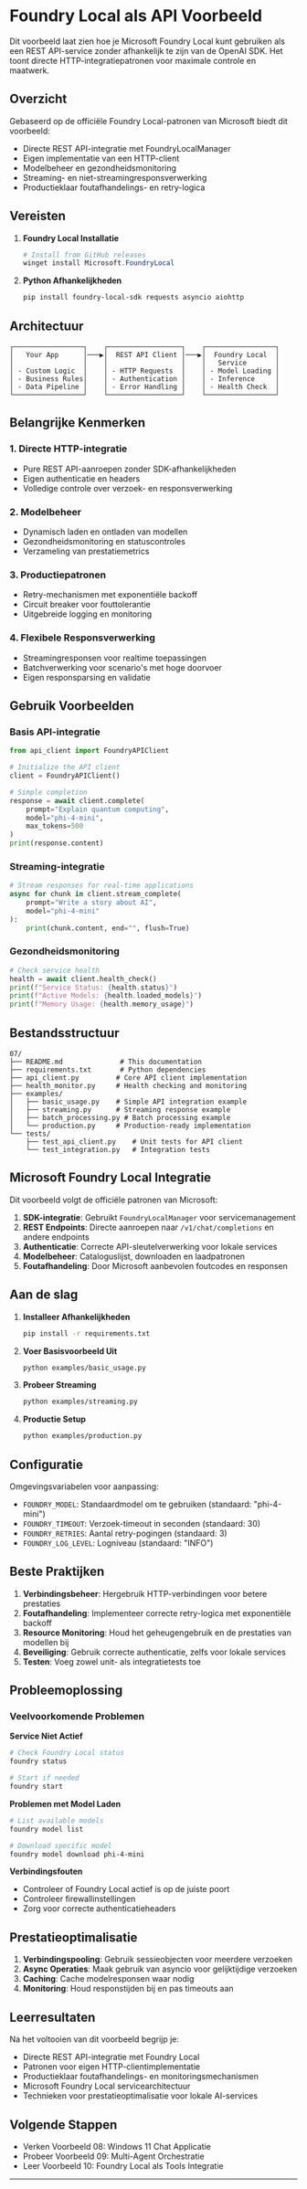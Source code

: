 <!--
CO_OP_TRANSLATOR_METADATA:
{
  "original_hash": "254150b7d7854ec87ffcd88824d98079",
  "translation_date": "2025-09-25T00:10:43+00:00",
  "source_file": "Module08/samples/07/README.md",
  "language_code": "nl"
}
-->
# Foundry Local als API Voorbeeld

Dit voorbeeld laat zien hoe je Microsoft Foundry Local kunt gebruiken als een REST API-service zonder afhankelijk te zijn van de OpenAI SDK. Het toont directe HTTP-integratiepatronen voor maximale controle en maatwerk.

## Overzicht

Gebaseerd op de officiële Foundry Local-patronen van Microsoft biedt dit voorbeeld:
- Directe REST API-integratie met FoundryLocalManager
- Eigen implementatie van een HTTP-client
- Modelbeheer en gezondheidsmonitoring
- Streaming- en niet-streamingresponsverwerking
- Productieklaar foutafhandelings- en retry-logica

## Vereisten

1. **Foundry Local Installatie**
   ```powershell
   # Install from GitHub releases
   winget install Microsoft.FoundryLocal
   ```

2. **Python Afhankelijkheden**
   ```bash
   pip install foundry-local-sdk requests asyncio aiohttp
   ```

## Architectuur

```
┌─────────────────┐    ┌──────────────────┐    ┌─────────────────┐
│   Your App      │───▶│  REST API Client │───▶│  Foundry Local  │
│                 │    │                  │    │   Service       │
│ - Custom Logic  │    │ - HTTP Requests  │    │ - Model Loading │
│ - Business Rules│    │ - Authentication │    │ - Inference     │
│ - Data Pipeline │    │ - Error Handling │    │ - Health Check  │
└─────────────────┘    └──────────────────┘    └─────────────────┘
```

## Belangrijke Kenmerken

### 1. **Directe HTTP-integratie**
- Pure REST API-aanroepen zonder SDK-afhankelijkheden
- Eigen authenticatie en headers
- Volledige controle over verzoek- en responsverwerking

### 2. **Modelbeheer**
- Dynamisch laden en ontladen van modellen
- Gezondheidsmonitoring en statuscontroles
- Verzameling van prestatiemetrics

### 3. **Productiepatronen**
- Retry-mechanismen met exponentiële backoff
- Circuit breaker voor fouttolerantie
- Uitgebreide logging en monitoring

### 4. **Flexibele Responsverwerking**
- Streamingresponsen voor realtime toepassingen
- Batchverwerking voor scenario's met hoge doorvoer
- Eigen responsparsing en validatie

## Gebruik Voorbeelden

### Basis API-integratie
```python
from api_client import FoundryAPIClient

# Initialize the API client
client = FoundryAPIClient()

# Simple completion
response = await client.complete(
    prompt="Explain quantum computing",
    model="phi-4-mini",
    max_tokens=500
)
print(response.content)
```

### Streaming-integratie
```python
# Stream responses for real-time applications
async for chunk in client.stream_complete(
    prompt="Write a story about AI",
    model="phi-4-mini"
):
    print(chunk.content, end="", flush=True)
```

### Gezondheidsmonitoring
```python
# Check service health
health = await client.health_check()
print(f"Service Status: {health.status}")
print(f"Active Models: {health.loaded_models}")
print(f"Memory Usage: {health.memory_usage}")
```

## Bestandsstructuur

```
07/
├── README.md              # This documentation
├── requirements.txt       # Python dependencies
├── api_client.py         # Core API client implementation
├── health_monitor.py     # Health checking and monitoring
├── examples/
│   ├── basic_usage.py    # Simple API integration example
│   ├── streaming.py      # Streaming response example
│   ├── batch_processing.py # Batch processing example
│   └── production.py     # Production-ready implementation
└── tests/
    ├── test_api_client.py    # Unit tests for API client
    └── test_integration.py   # Integration tests
```

## Microsoft Foundry Local Integratie

Dit voorbeeld volgt de officiële patronen van Microsoft:

1. **SDK-integratie**: Gebruikt `FoundryLocalManager` voor servicemanagement
2. **REST Endpoints**: Directe aanroepen naar `/v1/chat/completions` en andere endpoints
3. **Authenticatie**: Correcte API-sleutelverwerking voor lokale services
4. **Modelbeheer**: Cataloguslijst, downloaden en laadpatronen
5. **Foutafhandeling**: Door Microsoft aanbevolen foutcodes en responsen

## Aan de slag

1. **Installeer Afhankelijkheden**
   ```bash
   pip install -r requirements.txt
   ```

2. **Voer Basisvoorbeeld Uit**
   ```bash
   python examples/basic_usage.py
   ```

3. **Probeer Streaming**
   ```bash
   python examples/streaming.py
   ```

4. **Productie Setup**
   ```bash
   python examples/production.py
   ```

## Configuratie

Omgevingsvariabelen voor aanpassing:
- `FOUNDRY_MODEL`: Standaardmodel om te gebruiken (standaard: "phi-4-mini")
- `FOUNDRY_TIMEOUT`: Verzoek-timeout in seconden (standaard: 30)
- `FOUNDRY_RETRIES`: Aantal retry-pogingen (standaard: 3)
- `FOUNDRY_LOG_LEVEL`: Logniveau (standaard: "INFO")

## Beste Praktijken

1. **Verbindingsbeheer**: Hergebruik HTTP-verbindingen voor betere prestaties
2. **Foutafhandeling**: Implementeer correcte retry-logica met exponentiële backoff
3. **Resource Monitoring**: Houd het geheugengebruik en de prestaties van modellen bij
4. **Beveiliging**: Gebruik correcte authenticatie, zelfs voor lokale services
5. **Testen**: Voeg zowel unit- als integratietests toe

## Probleemoplossing

### Veelvoorkomende Problemen

**Service Niet Actief**
```bash
# Check Foundry Local status
foundry status

# Start if needed
foundry start
```

**Problemen met Model Laden**
```bash
# List available models
foundry model list

# Download specific model
foundry model download phi-4-mini
```

**Verbindingsfouten**
- Controleer of Foundry Local actief is op de juiste poort
- Controleer firewallinstellingen
- Zorg voor correcte authenticatieheaders

## Prestatieoptimalisatie

1. **Verbindingspooling**: Gebruik sessieobjecten voor meerdere verzoeken
2. **Async Operaties**: Maak gebruik van asyncio voor gelijktijdige verzoeken
3. **Caching**: Cache modelresponsen waar nodig
4. **Monitoring**: Houd responstijden bij en pas timeouts aan

## Leerresultaten

Na het voltooien van dit voorbeeld begrijp je:
- Directe REST API-integratie met Foundry Local
- Patronen voor eigen HTTP-clientimplementatie
- Productieklaar foutafhandelings- en monitoringsmechanismen
- Microsoft Foundry Local servicearchitectuur
- Technieken voor prestatieoptimalisatie voor lokale AI-services

## Volgende Stappen

- Verken Voorbeeld 08: Windows 11 Chat Applicatie
- Probeer Voorbeeld 09: Multi-Agent Orchestratie
- Leer Voorbeeld 10: Foundry Local als Tools Integratie

---


